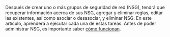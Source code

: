 Después de crear uno o más grupos de seguridad de red (NSG), tendrá que recuperar información acerca de sus NSG, agregar y eliminar reglas, editar las existentes, así como asociar o desasociar, y eliminar NSG. En este artículo, aprenderá a ejecutar cada una de estas tareas. Antes de poder administrar NSG, es importante saber [cómo funcionan](../articles/virtual-network/virtual-networks-nsg.md).

<!---HONumber=AcomDC_0323_2016-->